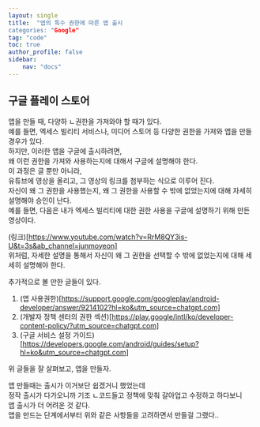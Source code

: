 ```yaml
---
layout: single
title:  "앱의 특수 권한에 따른 앱 출시
categories: "Google"
tag: "code"
toc: true
author_profile: false
sidebar:
    nav: "docs"
---
```


## 구글 플레이 스토어
앱을 만들 때, 다양하 ㄴ권한을 가져와야 할 때가 있다.  
예를 들면, 엑세스 빌리티 서비스나, 미디어 스토어 등 다양한 권한을 가져와 앱을 만들 경우가 있다.  
하지만, 이러한 앱을 구글에 출시하려면,  
왜 이런 권한을 가져와 사용하는지에 대해서 구글에 설명해야 한다.  
이 과정은 글 뿐만 아니라,  
유튜브에 영상을 올리고, 그 영상의 링크를 첨부하는 식으로 이루어 진다.  
자신이 왜 그 권한을 사용했는지, 왜 그 권한을 사용할 수 밖에 없었는지에 대해 자세히 설명해야 승인이 난다.  
예를 들면, 다음은 내가 엑세스 빌리티에 대한 권한 사용을 구글에 설명하기 위해 만든 영상이다.  

(링크)[https://www.youtube.com/watch?v=RrM8QY3is-U&t=3s&ab_channel=junmoyeon]  
위처럼, 자세한 설명을 통해서 자신이 왜 그 권한을 선택할 수 밖에 없었는지에 대해 세세히 설명해야 한다.  

추가적으로 볼 만한 글들이 있다.  
1. (앱 사용권한)[https://support.google.com/googleplay/android-developer/answer/9214102?hl=ko&utm_source=chatgpt.com]   
2. (개발자 정책 센터의 권한 섹션)[https://play.google/intl/ko/developer-content-policy/?utm_source=chatgpt.com]  
3. (구글 서비스 설정 가이드)[https://developers.google.com/android/guides/setup?hl=ko&utm_source=chatgpt.com]  

위 글들을 잘 살펴보고, 앱을 만들자.  

앱 만들때는 출시가 이거보단 쉽겠거니 했었는데  
정작 출시가 다가오니까 기조 ㄴ코드들고 정책에 맞춰 갈아업고 수정하고 하다보니  
앱 출시가 더 어려운 것 같다.  
앱을 만드는 단계에서부터 위와 같은 사항들을 고려하면서 만들걸 그랬다..  